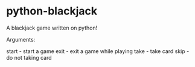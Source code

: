 # python-blackjack
A blackjack game written on python!

Arguments:

start - start a game
exit - exit a game while playing
take - take card
skip - do not taking card

